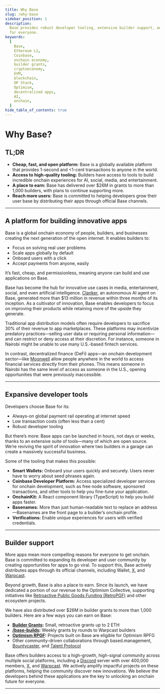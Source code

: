 ```yaml
---
title: Why Base
slug: /why-base
sidebar_position: 1
description:
  Base provides robust developer tooling, extensive builder support, and a commitment to open access and innovation
  for everyone.
keywords:
  [
    Base,
    Ethereum L2,
    Coinbase,
    onchain economy,
    builder grants,
    cryptoeconomy,
    EVM,
    blockchain,
    OP Stack,
    Optimism,
    decentralized apps,
    AI,
    onchain,
  ]
hide_table_of_contents: true
---
```


# Why Base?

## TL;DR

- **Cheap, fast, and open platform:** Base is a globally available platform that provides 1-second and <1-cent transactions to anyone in the world.
- **Access to high-quality tooling:** Builders have access to tools to build incredible onchain experiences for AI, social, media, and entertainment.
- **A place to earn:** Base has delivered over $26M in grants to more than 1,000 builders, with plans to continue supporting more.
- **Reach more users:** Base is committed to helping developers grow their user base by distributing their apps through official Base channels.

---

## A platform for building innovative apps

Base is a global onchain economy of people, builders, and businesses creating the next generation of the open internet. It enables builders to:

- Focus on solving real user problems
- Scale apps globally by default
- Onboard users with a click
- Accept payments from anyone, easily

It’s fast, cheap, and permissionless, meaning anyone can build and use applications on Base.

Base has become the hub for innovative use cases in media, entertainment, social, and even artificial intelligence. [Clanker], an autonomous AI agent on Base, generated more than $13 million in revenue within three months of its inception. As a cultivator of innovation, Base enables developers to focus on improving their products while retaining more of the upside they generate.

Traditional app distribution models often require developers to sacrifice 30% of their revenue to app marketplaces. These platforms may incentivize predatory practices—selling user data or requiring personal information—and can restrict or deny access at their discretion. For instance, someone in Nairobi might be unable to use many U.S.-based fintech services.

In contrast, decentralized finance (DeFi) apps—an onchain development sector—like [Moonwell] allow people anywhere in the world to access financial services directly from their phones. This means someone in Nairobi has the same level of access as someone in the U.S., opening opportunities that were previously inaccessible.

---

## Expansive developer tools

Developers choose Base for its:

- Always-on global payment rail operating at internet speed
- Low transaction costs (often less than a cent)
- Robust developer tooling

But there’s more: Base apps can be launched in hours, not days or weeks, thanks to an extensive suite of tools—many of which are open source. We’re reviving the spirit of innovation where two builders in a garage can create a massively successful business.

Some of the tooling that makes this possible:

- **Smart Wallets:** Onboard your users quickly and securely. Users never have to worry about seed phrases again.
- **Coinbase Developer Platform:** Access specialized developer services for onchain development, such as free node software, sponsored transactions, and other tools to help you fine-tune your application.
- **OnchainKit:** A React component library (TypeScript) to help you build apps faster.
- **Basenames:** More than just human-readable text to replace an address—Basenames are the front page to a builder’s onchain profile.
- **Verifications:** Enable unique experiences for users with verified credentials.

---

## Builder support

More apps mean more compelling reasons for everyone to get onchain. Base is committed to expanding its developer and user community by creating opportunities for apps to go viral. To support this, Base actively distributes apps through its official channels, including Wallet, [X], and [Warpcast].

Beyond growth, Base is also a place to earn. Since its launch, we have dedicated a portion of our revenue to the Optimism Collective, supporting initiatives like [Retroactive Public Goods Funding (RetroPGF)] and other ecosystem projects.

We have also distributed over $26M in builder grants to more than 1,000 builders. Here are a few ways you can earn on Base:

- **[Builder Grants]:** Small, retroactive grants up to 2 ETH
- **[/base-builds]:** Weekly grants by rounds to Warpcast builders
- **[Optimism RPGF]:** Projects built on Base are eligible for Optimism RPFG
- Other community-driven collaborations through based.management, [Bountycaster], and [Talent Protocol]

Base offers builders access to a high-growth, high-signal community across multiple social platforms, including a [Discord] server with over 400,000 members, [X], and [Warpcast]. We actively amplify impactful projects on these platforms, helping the community discover new innovations. We believe the developers behind these applications are the key to unlocking an onchain future for everyone.

---

[Basenames]: https://www.base.org/names
[planned]: https://ethereum.org/en/roadmap/
[Solidity]: https://soliditylang.org/
[Bountycaster]: https://www.bountycaster.xyz/
[Builder Grants]: https://docs.google.com/forms/d/e/1FAIpQLSeiSAod4PAbXlvvDGtHWu-GqzGpvHYfaTQR2f77AawD7GYc4Q/viewform
[/base-builds]: https://warpcast.com/base/0xb3f1428b?utm_source=dotorg&urm_medium=builderkit
[Optimism RPGF]: https://round3.optimism.io/projects?after=undefined&display=grid&sort=mostAwarded&search=&seed=1738341430276&categories=
[Talent Protocol]: https://www.talentprotocol.com/
[Moonwell]: https://moonwell.fi/discover
[Clanker]: https://www.clanker.world/
[Retroactive Public Goods Funding (RetroPGF)]: https://round3.optimism.io/projects?after=undefined&display=grid&sort=mostAwarded&search=&seed=1738341430276&categories=
[X]: https://x.com/base
[Warpcast]: https://warpcast.com/base
[Discord]: https://discord.com/invite/buildonbase
